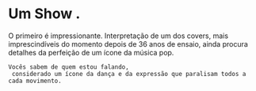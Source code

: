 # Um Show .


O primeiro é impressionante. Interpretação de um dos covers, mais imprescindíveis do momento depois de 36 anos de ensaio, ainda procura detalhes da perfeição de um ícone da música pop.
``` 
Vocês sabem de quem estou falando, 
 considerado um ícone da dança e da expressão que paralisam todos a cada movimento.
```
